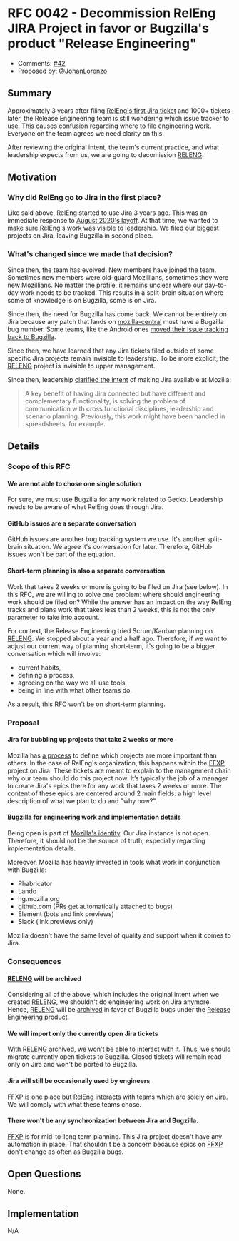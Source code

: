 # RFC 0042 - Decommission RelEng JIRA Project in favor or Bugzilla's product "Release Engineering"

* Comments: [#42](https://github.com/mozilla-releng/releng-rfcs/pull/42)
* Proposed by: [@JohanLorenzo](https://github.com/JohanLorenzo)

## Summary

Approximately 3 years after filing [RelEng's first Jira ticket](https://mozilla-hub.atlassian.net/browse/RELENG-2) and 1000+ tickets later, the Release Engineering team is still wondering which issue tracker to use. This causes confusion regarding where to file engineering work. Everyone on the team agrees we need clarity on this.

After reviewing the original intent, the team's current practice, and what leadership expects from us, we are going to decomission [RELENG](https://mozilla-hub.atlassian.net/browse/RELENG).

## Motivation

### Why did RelEng go to Jira in the first place?

Like said above, RelEng started to use Jira 3 years ago. This was an immediate response to [August 2020's layoff](https://blog.mozilla.org/en/mozilla/changing-world-changing-mozilla/). At that time, we wanted to make sure RelEng's work was visible to leadership. We filed our biggest projects on Jira, leaving Bugzilla in second place.

### What's changed since we made that decision?

Since then, the team has evolved. New members have joined the team. Sometimes new members were old-guard Mozillians, sometimes they were new Mozillians. No matter the profile, it remains unclear where our day-to-day work needs to be tracked. This results in a split-brain situation where some of knowledge is on Bugzilla, some is on Jira.

Since then, the need for Bugzilla has come back. We cannot be entirely on Jira because any patch that lands on [mozilla-central](https://hg.mozilla.org/mozilla-central/) must have a Bugzilla bug number. Some teams, like the Android ones [moved their issue tracking back to Bugzilla](https://github.com/mozilla-mobile/android-components/issues/12751).

Since then, we have learned that any Jira tickets filed outside of some specific Jira projects remain invisible to leadership. To be more explicit, the [RELENG](https://mozilla-hub.atlassian.net/browse/RELENG) project is invisible to upper management.

Since then, leadership [clarified the intent](https://docs.google.com/document/d/1JMf6kEZpzetkEC3mOb80KYSY0NrKONU-Rs0oNotgAhc/edit) of making Jira available at Mozilla:

> A key benefit of having Jira connected but have different and complementary functionality, is solving the problem of communication with cross functional disciplines, leadership and scenario planning. Previously, this work might have been handled in spreadsheets, for example.

## Details

### Scope of this RFC

#### We are not able to chose one single solution

For sure, we must use Bugzilla for any work related to Gecko. Leadership needs to be aware of what RelEng does through Jira.

#### GitHub issues are a separate conversation

GitHub issues are another bug tracking system we use. It's another split-brain situation. We agree it's conversation for later. Therefore, GitHub issues won't be part of the equation.

#### Short-term planning is also a separate conversation

Work that takes 2 weeks or more is going to be filed on Jira (see below). In this RFC, we are willing to solve one problem: where should engineering work should be filed on? While the answer has an impact on the way RelEng tracks and plans work that takes less than 2 weeks, this is not the only parameter to take into account.

For context, the Release Engineering tried Scrum/Kanban planning on [RELENG](https://mozilla-hub.atlassian.net/browse/RELENG). We stopped about a year and a half ago. Therefore, if we want to adjust our current way of planning short-term, it's going to be a bigger conversation which will involve:
 * current habits,
 * defining a process,
 * agreeing on the way we all use tools,
 * being in line with what other teams do.

As a result, this RFC won't be on short-term planning.

### Proposal

#### Jira for bubbling up projects that take 2 weeks or more

Mozilla has [a process](https://docs.google.com/document/d/1BA1v2xiDF1IoqbyfY3hWlXc_MRsI02hYs2rslmkK3gM/edit#) to define which projects are more important than others. In the case of RelEng's organization, this happens within the [FFXP](https://mozilla-hub.atlassian.net/browse/FFXP) project on Jira. These tickets are meant to explain to the management chain why our team should do this project now. It’s typically the job of a manager to create Jira's epics there for any work that takes 2 weeks or more. The content of these epics are centered around 2 main fields: a high level description of what we plan to do and "why now?".


#### Bugzilla for engineering work and implementation details

Being open is part of [Mozilla's identity](https://www.mozilla.org/en-US/about/manifesto/). Our Jira instance is not open. Therefore, it should not be the source of truth, especially regarding implementation details.

Moreover, Mozilla has heavily invested in tools what work in conjunction with Bugzilla:
 * Phabricator
 * Lando
 * hg.mozilla.org
 * github.com (PRs get automatically attached to bugs)
 * Element (bots and link previews)
 * Slack (link previews only)

Mozilla doesn't have the same level of quality and support when it comes to Jira.

### Consequences

#### [RELENG](https://mozilla-hub.atlassian.net/browse/RELENG) will be archived

Considering all of the above, which includes the original intent when we created [RELENG](https://mozilla-hub.atlassian.net/browse/RELENG), we shouldn't do engineering work on Jira anymore. Hence, [RELENG](https://mozilla-hub.atlassian.net/browse/RELENG) will be [archived](https://support.atlassian.com/jira-cloud-administration/docs/archive-a-project/) in favor of Bugzilla bugs under the [Release Engineering](https://bugzilla.mozilla.org/describecomponents.cgi?product=Release%20Engineering) product.

#### We will import only the currently open Jira tickets

With [RELENG](https://mozilla-hub.atlassian.net/browse/RELENG) archived, we won't be able to interact with it. Thus, we should migrate currently open tickets to Bugzilla. Closed tickets will remain read-only on Jira and won't be ported to Bugzilla.

#### Jira will still be occasionally used by engineers

[FFXP](https://mozilla-hub.atlassian.net/browse/FFXP) is one place but RelEng interacts with teams which are solely on Jira. We will comply with what these teams chose.


#### There won't be any synchronization between Jira and Bugzilla.

[FFXP](https://mozilla-hub.atlassian.net/browse/FFXP) is for mid-to-long term planning. This Jira project doesn't have any automation in place. That shouldn't be a concern because epics on [FFXP](https://mozilla-hub.atlassian.net/browse/FFXP) don't change as often as Bugzilla bugs.


## Open Questions

None.

## Implementation

N/A
